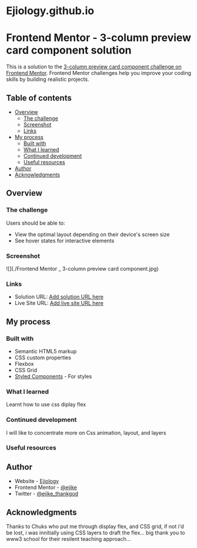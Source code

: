 # Ejiology.github.io

# Frontend Mentor - 3-column preview card component solution

This is a solution to the [3-column preview card component challenge on Frontend Mentor](https://www.frontendmentor.io/challenges/3column-preview-card-component-pH92eAR2-). Frontend Mentor challenges help you improve your coding skills by building realistic projects. 

## Table of contents

- [Overview](#overview)
  - [The challenge](#the-challenge)
  - [Screenshot](#screenshot)
  - [Links](#links)
- [My process](#my-process)
  - [Built with](#built-with)
  - [What I learned](#what-i-learned)
  - [Continued development](#continued-development)
  - [Useful resources](#useful-resources)
- [Author](#author)
- [Acknowledgments](#acknowledgments)


## Overview

### The challenge

Users should be able to:

- View the optimal layout depending on their device's screen size
- See hover states for interactive elements

### Screenshot

![](./Frontend Mentor _ 3-column preview card component.jpg)

### Links

- Solution URL: [Add solution URL here](https://your-solution-url.com)
- Live Site URL: [Add live site URL here](https://your-live-site-url.com)

## My process

### Built with

- Semantic HTML5 markup
- CSS custom properties
- Flexbox
- CSS Grid
- [Styled Components](https://styled-components.com/) - For styles


### What I learned
Learnt how to use css diplay flex

### Continued development
I will like to concentrate more on Css animation, layout, and layers

### Useful resources


## Author

- Website - [Ejiology](https://www.your-site.com)
- Frontend Mentor - [@ejike](https://www.frontendmentor.io/profile/yourusername)
- Twitter - [@ejike_thankgod](https://www.twitter.com/yourusername)


## Acknowledgments

Thanks to Chuks who put me through display flex, and CSS grid, if not i'd be lost, i was innitially using CSS layers to draft the flex...
big thank you to www3 school for their resilent teaching approach...


